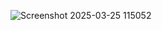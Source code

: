 ![Screenshot 2025-03-25 115052](https://github.com/user-attachments/assets/a49784c7-565f-4768-9c38-4ad402363f55)
